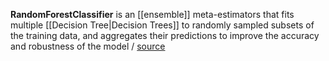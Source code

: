 **RandomForestClassifier** is an [[ensemble]] meta-estimators that fits multiple [[Decision Tree|Decision Trees]] to randomly sampled subsets of the training data, and aggregates their predictions to improve the accuracy and robustness of the model / [source](https://github.com/Djacon/skmini/blob/main/skmini/ensemble/_forest.py#L51)